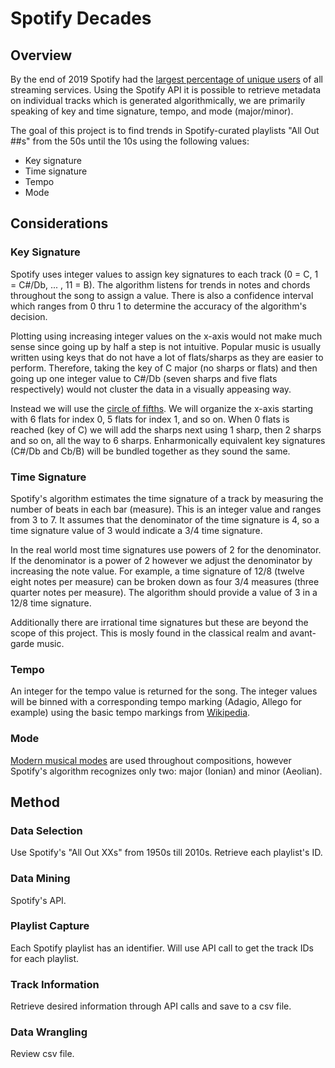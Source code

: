 # Spotify Decades

## Overview

By the end of 2019 Spotify had the [largest percentage of unique users](https://www.midiaresearch.com/blog/music-subscriber-market-shares-h1-2019/) of all streaming services. Using the Spotify API it is possible to retrieve metadata on individual tracks which is generated algorithmically, we are primarily speaking of key and time signature, tempo, and mode (major/minor).

The goal of this project is to find trends in Spotify-curated playlists "All Out ##s" from the 50s until the 10s using the following values:
* Key signature
* Time signature
* Tempo
* Mode
## Considerations
### Key Signature
Spotify uses integer values to assign key signatures to each track (0 = C, 1 = C#/Db, ... , 11 = B). The algorithm listens for trends in notes and chords throughout the song to assign a value. There is also a confidence interval which ranges from 0 thru 1 to determine the accuracy of the algorithm's decision.

Plotting using increasing integer values on the x-axis would not make much sense since going up by half a step is not intuitive. Popular music is usually written using keys that do not have a lot of flats/sharps as they are easier to perform. Therefore, taking the key of C major (no sharps or flats) and then going up one integer value to C#/Db (seven sharps and five flats respectively) would not cluster the data in a visually appeasing way.

Instead we will use the [circle of fifths](https://en.wikipedia.org/wiki/Circle_of_fifths). We will organize the x-axis starting with 6 flats for index 0, 5 flats for index 1, and so on. When 0 flats is reached (key of C) we will add the sharps next using 1 sharp, then 2 sharps and so on, all the way to 6 sharps. Enharmonically equivalent key signatures (C#/Db and Cb/B) will be bundled together as they sound the same.

### Time Signature
Spotify's algorithm estimates the time signature of a track by measuring the number of beats in each bar (measure). This is an integer value and ranges from 3 to 7. It assumes that the denominator of the time signature is 4, so a time signature value of 3 would indicate a 3/4 time signature.

In the real world most time signatures use powers of 2 for the denominator. If the denominator is a power of 2 however we adjust the denominator by increasing the note value. For example, a time signature of 12/8 (twelve eight notes per measure) can be broken down as four 3/4 measures (three quarter notes per measure). The algorithm should provide a value of 3 in a 12/8 time signature.

Additionally there are irrational time signatures but these are beyond the scope of this project. This is mosly found in the classical realm and avant-garde music.

### Tempo
An integer for the tempo value is returned for the song. The integer values will be binned with a corresponding tempo marking (Adagio, Allego for example) using the basic tempo markings from [Wikipedia](https://en.wikipedia.org/wiki/Tempo#Basic_tempo_markings).

### Mode
[Modern musical modes](https://en.wikipedia.org/wiki/Mode_(music)) are used throughout compositions, however Spotify's algorithm recognizes only two: major (Ionian) and minor (Aeolian).

## Method

### Data Selection
Use Spotify's "All Out XXs" from 1950s till 2010s. Retrieve each playlist's ID.

### Data Mining
Spotify's API.

### Playlist Capture
Each Spotify playlist has an identifier. Will use API call to get the track IDs for each playlist.

### Track Information
Retrieve desired information through API calls and save to a csv file.

### Data Wrangling
Review csv file.
